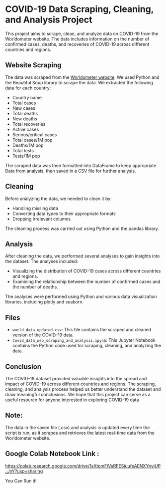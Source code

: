 # COVID-19 Data Scraping, Cleaning, and Analysis Project

This project aims to scrape, clean, and analyze data on COVID-19 from the Worldometer website. The data includes information on the number of confirmed cases, deaths, and recoveries of COVID-19 across different countries and regions.

## Website Scraping

The data was scraped from the [Worldometer website](https://www.worldometers.info/coronavirus/). We used Python and the Beautiful Soup library to scrape the data. We extracted the following data for each country:

- Country name
- Total cases
- New cases
- Total deaths
- New deaths
- Total recoveries
- Active cases
- Serious/critical cases
- Total cases/1M pop
- Deaths/1M pop
- Total tests
- Tests/1M pop

The scraped data was then formatted into DataFrame to keep appropriate Data from analysis, then saved in a CSV file for further analysis.

## Cleaning

Before analyzing the data, we needed to clean it by:

- Handling missing data
- Converting data types to their appropriate formats
- Dropping irrelevant columns

The cleaning process was carried out using Python and the pandas library.

## Analysis

After cleaning the data, we performed several analyses to gain insights into the dataset. The analyses included:

- Visualizing the distribution of COVID-19 cases across different countries and regions.
- Examining the relationship between the number of confirmed cases and the number of deaths.

The analyses were performed using Python and various data visualization libraries, including plotly and seaborn.

## Files

- `world_data_updated.csv`: This file contains the scraped and cleaned version of the COVID-19 data.
- `Covid_data_web_scraping_and_analysis.ipynb`: This Jupyter Notebook contains the Python code used for scraping, cleaning, and analyzing the data.

## Conclusion

The COVID-19 dataset provided valuable insights into the spread and impact of COVID-19 across different countries and regions. The scraping, cleaning, and analysis process helped us better understand the dataset and draw meaningful conclusions. We hope that this project can serve as a useful resource for anyone interested in exploring COVID-19 data

## Note:
The data in the saved file (.csv) and analysis is updated every time the script is run, as it scrapes and retrieves the latest real-time data from the Worldometer website.

## Google Colab Notebook Link :
https://colab.research.google.com/drive/1sXtpmFiVsRFESiuufeAENXYnvjUP_JnY?usp=sharing

You Can Run it! 
